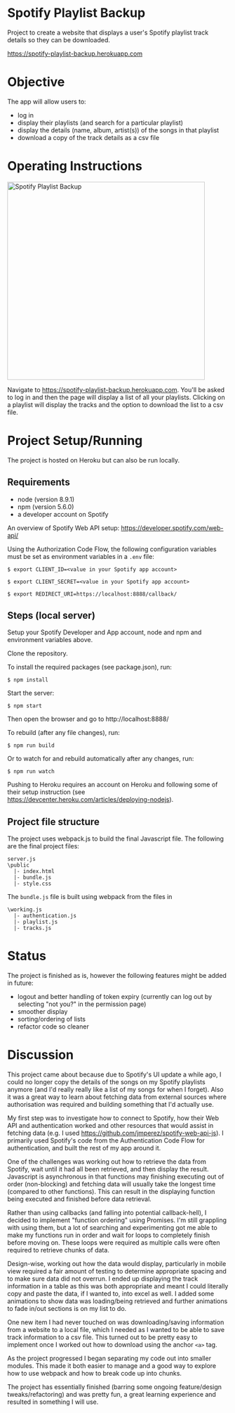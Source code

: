 # Spotify Playlist Backup
Project to create a website that displays a user's Spotify playlist track details so they can be downloaded. 

https://spotify-playlist-backup.herokuapp.com

# Objective

The app will allow users to: 
* log in
* display their playlists (and search for a particular playlist)
* display the details (name, album, artist(s)) of the songs in that playlist
* download a copy of the track details as a csv file

# Operating Instructions

<img src="https://cazyw.github.io/img/js-spotify.jpg" width="450" alt="Spotify Playlist Backup">

Navigate to https://spotify-playlist-backup.herokuapp.com. You'll be asked to log in and then the page will display a list of all your playlists. Clicking on a playlist will display the tracks and the option to download the list to a csv file.

# Project Setup/Running

The project is hosted on Heroku but can also be run locally.

## Requirements

* node (version 8.9.1)
* npm (version 5.6.0)
* a developer account on Spotify

An overview of Spotify Web API setup: https://developer.spotify.com/web-api/

Using the Authorization Code Flow, the following configuration variables must be set as environment variables in a `.env` file:
```
$ export CLIENT_ID=<value in your Spotify app account>

$ export CLIENT_SECRET=<value in your Spotify app account>

$ export REDIRECT_URI=https://localhost:8888/callback/
```
## Steps (local server)

Setup your Spotify Developer and App account, node and npm and environment variables above.

Clone the repository.

To install the required packages (see package.json), run:
```
$ npm install
```

Start the server:
```
$ npm start
```
Then open the browser and go to http://localhost:8888/

To rebuild (after any file changes), run:
```
$ npm run build
```
Or to watch for and rebuild automatically after any changes, run:
```
$ npm run watch
```

Pushing to Heroku requires an account on Heroku and following some of their setup instruction (see https://devcenter.heroku.com/articles/deploying-nodejs). 

## Project file structure

The project uses webpack.js to build the final Javascript file. The following are the final project files:
```
server.js
\public
  |- index.html
  |- bundle.js
  |- style.css

```

The `bundle.js` file is built using webpack from the files in
```
\working.js
  |- authentication.js
  |- playlist.js
  |- tracks.js
```

# Status

The project is finished as is, however the following features might be added in future:
* logout and better handling of token expiry (currently can log out by selecting "not you?" in the permission page)
* smoother display
* sorting/ordering of lists
* refactor code so cleaner

# Discussion

This project came about because due to Spotify's UI update a while ago, I could no longer copy the details of the songs on my Spotify playlists anymore (and I'd really really like a list of my songs for when I forget). Also it was a great way to learn about fetching data from external sources where authorisation was required and building something that I'd actually use.

My first step was to investigate how to connect to Spotify, how their Web API and authentication worked and other resources that would assist in fetching data (e.g. I used https://github.com/jmperez/spotify-web-api-js). I primarily used Spotify's code from the Authentication Code Flow for authentication, and built the rest of my app around it. 

One of the challenges was working out how to retrieve the data from Spotify, wait until it had all been retrieved, and then display the result. Javascript is asynchronous in that functions may finishing executing out of order (non-blocking) and fetching data will usually take the longest time (compared to other functions). This can result in the displaying function being executed and finished before data retrieval. 

Rather than using callbacks (and falling into potential callback-hell), I decided to implement "function ordering" using Promises. I'm still grappling with using them, but a lot of searching and experimenting got me able to make my functions run in order and wait for loops to completely finish before moving on. These loops were required as multiple calls were often required to retrieve chunks of data.

Design-wise, working out how the data would display, particularly in mobile view required a fair amount of testing to determine appropriate spacing and to make sure data did not overrun. I ended up displaying the track information in a table as this was both appropriate and meant I could literally copy and paste the data, if I wanted to, into excel as well. I added some animations to show data was loading/being retrieved and further animations to fade in/out sections is on my list to do. 

One new item I had never touched on was downloading/saving information from a website to a local file, which I needed as I wanted to be able to save track information to a csv file. This turned out to be pretty easy to implement once I worked out how to download using the anchor `<a>` tag. 

As the project progressed I began separating my code out into smaller modules. This made it both easier to manage and a good way to explore how to use webpack and how to break code up into chunks.

The project has essentially finished (barring some ongoing feature/design tweaks/refactoring) and was pretty fun, a great learning experience and resulted in something I will use.